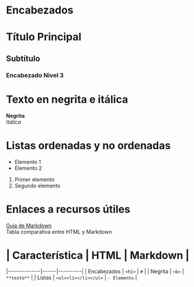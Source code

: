 

# Encabezados

# Título Principal  
## Subtítulo  
### Encabezado Nivel 3  

# Texto en negrita e itálica

**Negrita**  
*Itálica*  

# Listas ordenadas y no ordenadas

- Elemento 1  
- Elemento 2  
1. Primer elemento  
2. Segundo elemento  

# Enlaces a recursos útiles


[Guía de Markdown](https://www.markdownguide.org/)  
Tabla comparativa entre HTML y Markdown


# | Característica | HTML | Markdown |

|--------------|------|----------|
| Encabezados | `<h1>` | `#` |
| Negrita | `<b>` | `**texto**` |
| Listas | `<ul><li></li></ul>` | `- Elemento` |
